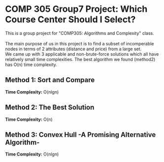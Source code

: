 # COMP 305 Group7 Project: Which Course Center Should I Select?
This is a group project for "COMP305: Algorithms and Complexity" class.
\
\
The main purpose of us in this project is to find a subset of incomperable nodes in terms of 2 attributes (distance and price) from a large set.
\
We came up with 3 applicable and non-brute-force solutions which all have relatively small time complexities. The best algorithm we found (method2) has O(n) time complexity.

## Method 1: Sort and Compare ##
**Time Complexity:** O(nlgn)

## Method 2: The Best Solution ##
**Time Complexity:** O(n)

## Method 3: Convex Hull -A Promising Alternative Algorithm- ##
**Time Complexity:** O(nlgn)
